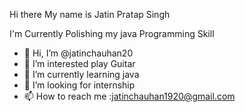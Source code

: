 Hi  there 
My name is Jatin Pratap Singh

I'm Currently Polishing my java Programming Skill 
- 👋 Hi, I’m @jatinchauhan20
- 👀 I’m interested play Guitar
- 🌱 I’m currently learning java
- 💞️ I’m looking for internship
- 📫 How to reach me :jatinchauhan1920@gmail.com


